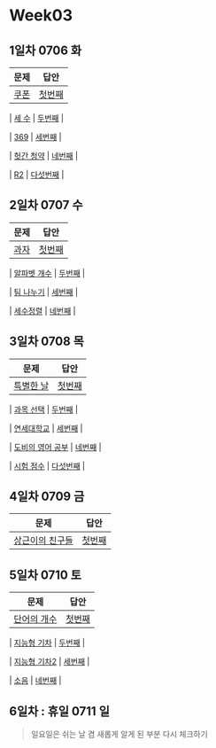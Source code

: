 # Week03

## 1일차 0706 화

| 문제                 | 답안                | 
| -------------------- | ------------------- | 
| [쿠폰](https://www.acmicpc.net/problem/10179) | [첫번째](bj10179_ksj.java) |

| [세 수](https://www.acmicpc.net/problem/10817) | [두번째](bj10817_ksj.java) |

| [369](https://www.acmicpc.net/problem/17614) | [세번째](bj17614_ksj.java) |

| [헛간 청약](https://www.acmicpc.net/problem/19698) | [네번째](bj19698_ksj.java) |

| [R2](https://www.acmicpc.net/problem/3046) | [다섯번째](bj3046_ksj.java) |


## 2일차 0707 수

| 문제                 | 답안                | 
| -------------------- | ------------------- | 
| [과자](https://www.acmicpc.net/problem/10156) | [첫번째](bj10156_ksj.java) |

| [알파벳 개수](https://www.acmicpc.net/problem/10808) | [두번째](week03/bj10808_ksj.java) |

| [팀 나누기](https://www.acmicpc.net/problem/13866) | [세번째](week03/bj13866_ksj.java) |

| [세수정렬](https://www.acmicpc.net/problem/2752) | [네번째](week03/bj2752_ksj.java) |

## 3일차 0708 목

| 문제                 | 답안                | 
| -------------------- | ------------------- | 
| [특별한 날](https://www.acmicpc.net/problem/10768) | [첫번째](bj10768_ksj.java) |

| [과목 선택](https://www.acmicpc.net/problem/11948) | [두번째](bj11948_ksj.java) |

| [연세대학교](https://www.acmicpc.net/problem/15680) | [세번째](bj15680_ksj.java) |

| [도비의 영어 공부](https://www.acmicpc.net/problem/2386) | [네번째](bj2386_ksj.java) |

| [시험 점수](https://www.acmicpc.net/problem/5596) | [다섯번째](bj5596_ksj.java) |

## 4일차 0709 금

| 문제                 | 답안                | 
| -------------------- | ------------------- | 
| [상근이의 친구들](https://www.acmicpc.net/problem/5717) | [첫번째](bj5717_ksj.java) |

## 5일차 0710 토

| 문제                 | 답안                | 
| -------------------- | ------------------- | 
| [단어의 개수](https://www.acmicpc.net/problem/1152) | [첫번째](bj1152_ksj.java) |

| [지능형 기차](https://www.acmicpc.net/problem/2455) | [두번째](bj2455_ksj.java) |

| [지능형 기차2](https://www.acmicpc.net/problem/2460) | [세번째](bj2460_ksj.java) |

| [소음](https://www.acmicpc.net/problem/2935) | [네번째](bj2935_ksj.java) |


## 6일차 : 휴일 0711 일
> 일요일은 쉬는 날 겸 새롭게 알게 된 부분 다시 체크하기
